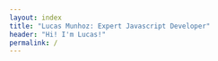 ```yaml
---
layout: index
title: "Lucas Munhoz: Expert Javascript Developer"
header: "Hi! I'm Lucas!"
permalink: /
---
```





